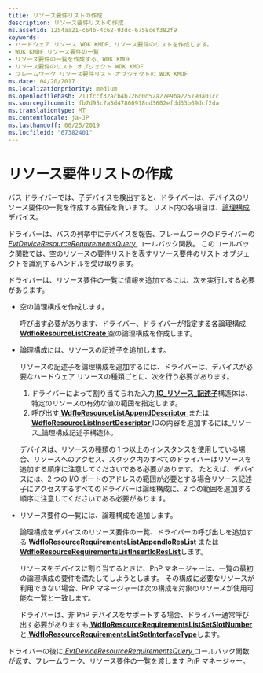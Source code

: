 ```yaml
---
title: リソース要件リストの作成
description: リソース要件リストの作成
ms.assetid: 1254aa21-c64b-4c62-93dc-6758cef382f9
keywords:
- ハードウェア リソース WDK KMDF、リソース要件のリストを作成します。
- WDK KMDF リソース要件の一覧
- リソース要件の一覧を作成する、WDK KMDF
- リソース要件のリスト オブジェクト WDK KMDF
- フレームワーク リソース要件リスト オブジェクトの WDK KMDF
ms.date: 04/20/2017
ms.localizationpriority: medium
ms.openlocfilehash: 211fccf32acb4b726d0d52a27e9ba225790a01cc
ms.sourcegitcommit: fb7d95c7a5d47860918cd3602efdd33b69dcf2da
ms.translationtype: MT
ms.contentlocale: ja-JP
ms.lasthandoff: 06/25/2019
ms.locfileid: "67382401"
---
```

# <a name="creating-a-resource-requirements-list"></a>リソース要件リストの作成


バス ドライバーでは、子デバイスを検出すると、ドライバーは、デバイスのリソース要件の一覧を作成する責任を負います。 リスト内の各項目は、[論理構成](https://docs.microsoft.com/windows-hardware/drivers/kernel/hardware-resources#ddk-logical-configurations-kg)デバイス。

ドライバーは、バスの列挙中にデバイスを報告、フレームワークのドライバーの[ *EvtDeviceResourceRequirementsQuery* ](https://docs.microsoft.com/windows-hardware/drivers/ddi/content/wdfpdo/nc-wdfpdo-evt_wdf_device_resource_requirements_query)コールバック関数。 このコールバック関数では、空のリソースの要件リストを表すリソース要件のリスト オブジェクトを識別するハンドルを受け取ります。

ドライバーは、リソース要件の一覧に情報を追加するには、次を実行しする必要があります。

-   空の論理構成を作成します。

    呼び出す必要があります、ドライバー、ドライバーが指定する各論理構成[ **WdfIoResourceListCreate** ](https://docs.microsoft.com/windows-hardware/drivers/ddi/content/wdfresource/nf-wdfresource-wdfioresourcelistcreate)空の論理構成を作成します。

-   論理構成には、リソースの記述子を追加します。

    リソースの記述子を論理構成を追加するには、ドライバーは、デバイスが必要なハードウェア リソースの種類ごとに、次を行う必要があります。

    1.  ドライバーによって割り当てられた入力[ **IO\_リソース\_記述子**](https://docs.microsoft.com/windows-hardware/drivers/ddi/content/wdm/ns-wdm-_io_resource_descriptor)構造体は、特定のリソースの有効な値の範囲を指定します。
    2.  呼び出す[ **WdfIoResourceListAppendDescriptor** ](https://docs.microsoft.com/windows-hardware/drivers/ddi/content/wdfresource/nf-wdfresource-wdfioresourcelistappenddescriptor)または[ **WdfIoResourceListInsertDescriptor** ](https://docs.microsoft.com/windows-hardware/drivers/ddi/content/wdfresource/nf-wdfresource-wdfioresourcelistinsertdescriptor) IOの内容を追加するには\_リソース\_論理構成記述子構造体。

    デバイスは、リソースの種類の 1 つ以上のインスタンスを使用している場合、リソースへのアクセス、スタック内のすべてのドライバーはリソースを追加する順序に注意してくださいである必要があります。 たとえば、デバイスには、2 つの I/O ポートのアドレスの範囲が必要とする場合リソース記述子にアクセスするすべてのドライバーは論理構成に、2 つの範囲を追加する順序に注意してくださいである必要があります。

-   リソース要件の一覧には、論理構成を追加します。

    論理構成をデバイスのリソース要件の一覧、ドライバーの呼び出しを追加する[ **WdfIoResourceRequirementsListAppendIoResList** ](https://docs.microsoft.com/windows-hardware/drivers/ddi/content/wdfresource/nf-wdfresource-wdfioresourcerequirementslistappendioreslist)または[ **WdfIoResourceRequirementsListInsertIoResList**](https://docs.microsoft.com/windows-hardware/drivers/ddi/content/wdfresource/nf-wdfresource-wdfioresourcerequirementslistinsertioreslist)します。

    リソースをデバイスに割り当てるときに、PnP マネージャーは、一覧の最初の論理構成の要件を満たしてしようとします。 その構成に必要なリソースが利用できない場合、PnP マネージャーは次の構成を対象のリソースが使用可能な一覧と一致します。

    ドライバーは、非 PnP デバイスをサポートする場合、ドライバー通常呼び出す必要がありますも[ **WdfIoResourceRequirementsListSetSlotNumber** ](https://docs.microsoft.com/windows-hardware/drivers/ddi/content/wdfresource/nf-wdfresource-wdfioresourcerequirementslistsetslotnumber)と[ **WdfIoResourceRequirementsListSetInterfaceType**](https://docs.microsoft.com/windows-hardware/drivers/ddi/content/wdfresource/nf-wdfresource-wdfioresourcerequirementslistsetinterfacetype)します。

ドライバーの後に[ *EvtDeviceResourceRequirementsQuery* ](https://docs.microsoft.com/windows-hardware/drivers/ddi/content/wdfpdo/nc-wdfpdo-evt_wdf_device_resource_requirements_query)コールバック関数が返す、フレームワーク、リソース要件の一覧を渡します PnP マネージャー。

 

 





